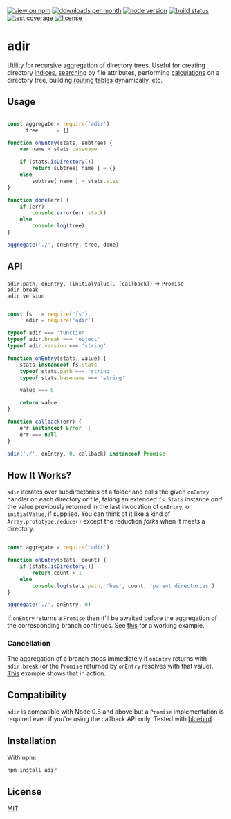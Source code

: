[![view on npm](http://img.shields.io/npm/v/adir.svg?style=flat-square)](https://www.npmjs.com/package/adir)
[![downloads per month](http://img.shields.io/npm/dm/adir.svg?style=flat-square)](https://www.npmjs.com/package/adir)
[![node version](https://img.shields.io/badge/node-%3E=0.8-brightgreen.svg?style=flat-square)](https://nodejs.org/download)
[![build status](https://img.shields.io/travis/schwarzkopfb/adir.svg?style=flat-square)](https://travis-ci.org/schwarzkopfb/adir)
[![test coverage](https://img.shields.io/coveralls/schwarzkopfb/adir.svg?style=flat-square)](https://coveralls.io/github/schwarzkopfb/adir)
[![license](https://img.shields.io/npm/l/adir.svg?style=flat-square)](https://github.com/schwarzkopfb/adir/blob/development/LICENSE)

# adir

Utility for recursive aggregation of directory trees.
Useful for creating directory [indices](./examples/tree.js),
[searching](./examples/search.js) by file attributes,
performing [calculations](./examples/directory-size.js) on a directory tree,
building [routing tables](./examples/express-routes/index.js) dynamically, etc.

## Usage

```js

const aggregate = require('adir'),
      tree      = {}

function onEntry(stats, subtree) {
    var name = stats.basename

    if (stats.isDirectory())
        return subtree[ name ] = {}
    else
        subtree[ name ] = stats.size
}

function done(err) {
    if (err)
        console.error(err.stack)
    else
        console.log(tree)
}

aggregate('./', onEntry, tree, done)

```

## API

`adir(path, onEntry, [initialValue], [callback])` ⇒ `Promise` <br/>
`adir.break` <br/>
`adir.version` <br/>

```js

const fs   = require('fs'),
      adir = require('adir')

typeof adir === 'function'
typeof adir.break === 'object'
typeof adir.version === 'string'

function onEntry(stats, value) {
    stats instanceof fs.Stats
    typeof stats.path === 'string'
    typeof stats.basename === 'string'

    value === 0

    return value
}

function callback(err) {
    err instanceof Error ||
    err === null
}

adir('./', onEntry, 0, callback) instanceof Promise

```

## How It Works?

`adir` iterates over subdirectories of a folder and calls the given `onEntry` handler on each directory or file,
taking an extended `fs.Stats` instance _and_ the value previously returned in the last invocation of `onEntry`, or `initialValue`, if supplied.
You can think of it like a kind of `Array.prototype.reduce()` except the reduction _forks_ when it meets a directory.

```js

const aggregate = require('adir')

function onEntry(stats, count) {
    if (stats.isDirectory())
        return count + 1
    else
        console.log(stats.path, 'has', count, 'parent directories')
}

aggregate('./', onEntry, 0)

```

If `onEntry` returns a `Promise` then it'll be awaited before the aggregation of the corresponding branch continues. See [this](./examples/concat-contents.js) for a working example.

### Cancellation

The aggregation of a branch stops immediately if `onEntry` returns with `adir.break` (or the `Promise` returned by `onEntry` resolves with that value).
[This](./examples/tree.js) example shows that in action.

## Compatibility

`adir` is compatible with Node 0.8 and above but a `Promise` implementation is required even if you're using the callback API only.
Tested with [bluebird](https://www.npmjs.com/package/bluebird).

## Installation

With npm:

    npm install adir

## License

[MIT](https://github.com/schwarzkopfb/adir/blob/master/LICENSE)

